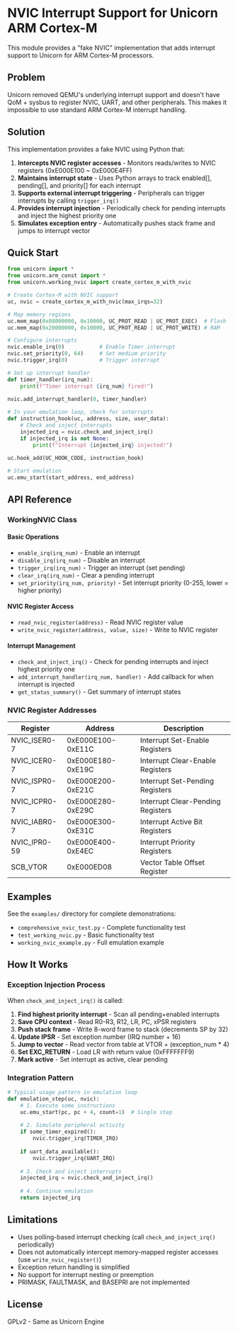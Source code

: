 # NVIC Interrupt Support for Unicorn ARM Cortex-M

This module provides a "fake NVIC" implementation that adds interrupt support to Unicorn for ARM Cortex-M processors.

## Problem

Unicorn removed QEMU's underlying interrupt support and doesn't have QoM + sysbus to register NVIC, UART, and other peripherals. This makes it impossible to use standard ARM Cortex-M interrupt handling.

## Solution

This implementation provides a fake NVIC using Python that:

1. **Intercepts NVIC register accesses** - Monitors reads/writes to NVIC registers (0xE000E100 ~ 0xE000E4FF)
2. **Maintains interrupt state** - Uses Python arrays to track enabled[], pending[], and priority[] for each interrupt
3. **Supports external interrupt triggering** - Peripherals can trigger interrupts by calling `trigger_irq()`
4. **Provides interrupt injection** - Periodically check for pending interrupts and inject the highest priority one
5. **Simulates exception entry** - Automatically pushes stack frame and jumps to interrupt vector

## Quick Start

```python
from unicorn import *
from unicorn.arm_const import *
from unicorn.working_nvic import create_cortex_m_with_nvic

# Create Cortex-M with NVIC support
uc, nvic = create_cortex_m_with_nvic(max_irqs=32)

# Map memory regions
uc.mem_map(0x08000000, 0x10000, UC_PROT_READ | UC_PROT_EXEC)  # Flash
uc.mem_map(0x20000000, 0x10000, UC_PROT_READ | UC_PROT_WRITE) # RAM

# Configure interrupts
nvic.enable_irq(0)           # Enable Timer interrupt
nvic.set_priority(0, 64)     # Set medium priority
nvic.trigger_irq(0)          # Trigger interrupt

# Set up interrupt handler
def timer_handler(irq_num):
    print(f"Timer interrupt {irq_num} fired!")
    
nvic.add_interrupt_handler(0, timer_handler)

# In your emulation loop, check for interrupts
def instruction_hook(uc, address, size, user_data):
    # Check and inject interrupts
    injected_irq = nvic.check_and_inject_irq()
    if injected_irq is not None:
        print(f"Interrupt {injected_irq} injected!")
        
uc.hook_add(UC_HOOK_CODE, instruction_hook)

# Start emulation
uc.emu_start(start_address, end_address)
```

## API Reference

### WorkingNVIC Class

#### Basic Operations
- `enable_irq(irq_num)` - Enable an interrupt
- `disable_irq(irq_num)` - Disable an interrupt  
- `trigger_irq(irq_num)` - Trigger an interrupt (set pending)
- `clear_irq(irq_num)` - Clear a pending interrupt
- `set_priority(irq_num, priority)` - Set interrupt priority (0-255, lower = higher priority)

#### NVIC Register Access
- `read_nvic_register(address)` - Read NVIC register value
- `write_nvic_register(address, value, size)` - Write to NVIC register

#### Interrupt Management
- `check_and_inject_irq()` - Check for pending interrupts and inject highest priority one
- `add_interrupt_handler(irq_num, handler)` - Add callback for when interrupt is injected
- `get_status_summary()` - Get summary of interrupt states

### NVIC Register Addresses

| Register | Address | Description |
|----------|---------|-------------|
| NVIC_ISER0-7 | 0xE000E100-0xE11C | Interrupt Set-Enable Registers |
| NVIC_ICER0-7 | 0xE000E180-0xE19C | Interrupt Clear-Enable Registers |
| NVIC_ISPR0-7 | 0xE000E200-0xE21C | Interrupt Set-Pending Registers |
| NVIC_ICPR0-7 | 0xE000E280-0xE29C | Interrupt Clear-Pending Registers |
| NVIC_IABR0-7 | 0xE000E300-0xE31C | Interrupt Active Bit Registers |
| NVIC_IPR0-59 | 0xE000E400-0xE4EC | Interrupt Priority Registers |
| SCB_VTOR | 0xE000ED08 | Vector Table Offset Register |

## Examples

See the `examples/` directory for complete demonstrations:

- `comprehensive_nvic_test.py` - Complete functionality test
- `test_working_nvic.py` - Basic functionality test
- `working_nvic_example.py` - Full emulation example

## How It Works

### Exception Injection Process

When `check_and_inject_irq()` is called:

1. **Find highest priority interrupt** - Scan all pending+enabled interrupts
2. **Save CPU context** - Read R0-R3, R12, LR, PC, xPSR registers  
3. **Push stack frame** - Write 8-word frame to stack (decrements SP by 32)
4. **Update IPSR** - Set exception number (IRQ number + 16)
5. **Jump to vector** - Read vector from table at VTOR + (exception_num * 4)
6. **Set EXC_RETURN** - Load LR with return value (0xFFFFFFF9)
7. **Mark active** - Set interrupt as active, clear pending

### Integration Pattern

```python
# Typical usage pattern in emulation loop
def emulation_step(uc, nvic):
    # 1. Execute some instructions
    uc.emu_start(pc, pc + 4, count=1)  # Single step
    
    # 2. Simulate peripheral activity
    if some_timer_expired():
        nvic.trigger_irq(TIMER_IRQ)
        
    if uart_data_available():
        nvic.trigger_irq(UART_IRQ)
    
    # 3. Check and inject interrupts
    injected_irq = nvic.check_and_inject_irq()
    
    # 4. Continue emulation
    return injected_irq
```

## Limitations

- Uses polling-based interrupt checking (call `check_and_inject_irq()` periodically)
- Does not automatically intercept memory-mapped register accesses (use `write_nvic_register()`)
- Exception return handling is simplified
- No support for interrupt nesting or preemption
- PRIMASK, FAULTMASK, and BASEPRI are not implemented

## License

GPLv2 - Same as Unicorn Engine